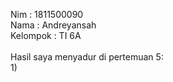 Nim : 1811500090<br>
Nama : Andreyansah<br>
Kelompok : TI 6A<br>
<br>
Hasil saya menyadur di pertemuan 5:<br>
1)<br>
